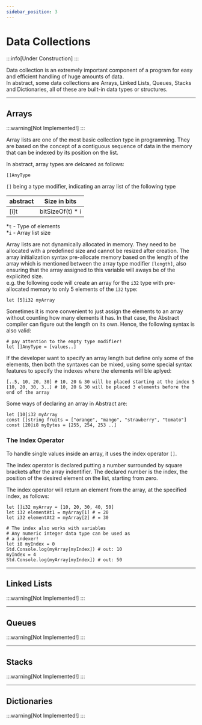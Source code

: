 ```yaml
---
sidebar_position: 3
---
```


# Data Collections
:::info[Under Construction]
:::

Data collection is an extremely important component of a program for easy and efficient handling of huge amounts of data. \
In abstract, some data collections are Arrays, Linked Lists, Queues, Stacks and Dictionaries, all of these are
built-in data types or structures.

---
## Arrays
:::warning[Not Implemented!]
:::

Array lists are one of the most basic collection type in programming. They are based on the concept of a contiguous
sequence of data in the memory that can be indexed by its position on the list.


In abstract, array types are delcared as follows:
```
[]AnyType
```
`[]` being a type modifier, indicating an array list of the following type

| abstract | Size in bits     |
|----------|:----------------:|
| [i]t     | bitSizeOf(t) * i |

*`t` - Type of elements \
*`i` - Array list size

Array lists are not dynamically allocated in memory. They need to be allocated with a predefined size and
cannot be resized after creation. 
The array initialization syntax pre-allocate memory based on the length of the array which is
mentioned between the array type modifier `[length]`, also ensuring that the array assigned to this variable
will aways be of the explicited size. \
e.g. the following code will create an array for the `i32` type with pre-allocated memory to only 5 elements of
the `i32` type:
```abs
let [5]i32 myArray
```

Sometimes it is more convenient to just assign the elements to an array without counting how many elements it has.
In that case, the Abstract compiler can figure out the length on its own. Hence, the following syntax is also valid:
```abs
# pay attention to the empty type modifier!
let []AnyType = [values..]
```

If the developer want to specify an array length but define only some of the elements, then
both the syntaxes can be mixed, using some special syntax features to specify the indexes where
the elements will ble aplyed:
```abs
[..5, 10, 20, 30] # 10, 20 & 30 will be placed starting at the index 5
[10, 20, 30, 3..] # 10, 20 & 30 will be placed 3 elements before the end of the array  
```

Some ways of declaring an array in Abstract are:
```abs
let [10]i32 myArray
const []string fruits = ["orange", "mango", "strawberry", "tomato"]
const [20]i8 myBytes = [255, 254, 253 ..]
```

### The Index Operator
To handle single values inside an array, it uses the index operator `[]`.

The index operator is declared putting a number surrounded by square brackets after the array indentifier.
The declared number is the index, the position of the desired element on the list, starting from zero.

The index operator will return an element from the array, at the specified index, as follows:
```abs
let []i32 myArray = [10, 20, 30, 40, 50]
let i32 elementAt1 = myArray[1] # = 20
let i32 elementAt2 = myArray[2] # = 30

# The index also works with variables
# Any numeric integer data type can be used as
# a indexer!
let i8 myIndex = 0
Std.Console.log(myArray[myIndex]) # out: 10
myIndex = 4
Std.Console.log(myArray[myIndex]) # out: 50
```


---
## Linked Lists
:::warning[Not Implemented!]
:::

---
## Queues
:::warning[Not Implemented!]
:::

---
## Stacks
:::warning[Not Implemented!]
:::

---
## Dictionaries
:::warning[Not Implemented!]
:::
